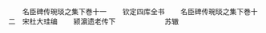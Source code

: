 <!-- { "loadSidebar": true } -->













　　名臣碑传琬琰之集下巻十一
　　钦定四库全书
　　名臣碑传琬琰之集下巻十二　宋杜大珪编
　　颍濵遗老传下　　　　　　　苏辙
